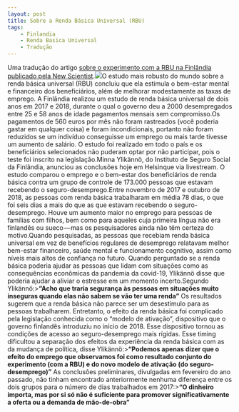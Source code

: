 ```yaml
---
layout: post
title: Sobre a Renda Básica Universal (RBU)
tags:
	- Finlandia
	- Renda Basica Universal
	- Tradução
---
```


Uma tradução do artigo 
[sobre o experimento com a RBU na Finlândia publicado pela New Scientist](https://www.newscientist.com/article/2242937-universal-basic-income-seems-to-improve-employment-and-well-being/#Echobox=1598028651).![](https://cdn-images-1.medium.com/max/1200/1*CknJ5O0BbMdb0FpOMPEeAA.jpeg)O estudo mais robusto do mundo sobre a renda básica universal (RBU) concluiu que ela estimula o bem-estar mental e financeiro dos beneficiários, além de melhorar modestamente as taxas de emprego. A Finlândia realizou um estudo de renda básica universal de dois anos em 2017 e 2018, durante o qual o governo deu a 2000 desempregados entre 25 e 58 anos de idade pagamentos mensais sem compromisso.Os pagamentos de 560 euros por mês não foram rastreados (você poderia gastar em qualquer coisa) e foram incondicionais, portanto não foram reduzidos se um indivíduo conseguisse um emprego ou mais tarde tivesse um aumento de salário. O estudo foi realizado em todo o país e os beneficiários selecionados não puderam optar por não participar, pois o teste foi inscrito na legislação.Minna Ylikännö, do Instituto de Seguro Social da Finlândia, anunciou as conclusões hoje em Helsinque via 
livestream. O estudo comparou o emprego e o bem-estar dos beneficiários de renda básica contra um grupo de controle de 173.000 pessoas que estavam recebendo o seguro-desemprego.Entre novembro de 2017 e outubro de 2018, as pessoas com renda básica trabalharam em média 78 dias, o que foi seis dias a mais do que as que estavam recebendo o seguro-desemprego. Houve um aumento maior no emprego para pessoas de famílias com filhos, bem como para aqueles cuja primeira língua não era finlandês ou sueco — mas os pesquisadores ainda não têm certeza do motivo.Quando pesquisadas, as pessoas que recebiam renda básica universal em vez de benefícios regulares de desemprego relatavam melhor bem-estar financeiro, saúde mental e funcionamento cognitivo, assim como níveis mais altos de confiança no futuro. Quando perguntado se a renda básica poderia ajudar as pessoas que lidam com situações como as consequências econômicas da pandemia da covid-19, Ylikännö disse que poderia ajudar a aliviar o estresse em um momento incerto.Segundo Ylikännö:>**“Acho que traria segurança às pessoas em situações muito inseguras quando elas não sabem se vão ter uma renda”**
Os resultados sugerem que a renda básica não parece ser um desestímulo para as pessoas trabalharem. Entretanto, o efeito da renda básica foi complicado pela legislação conhecida como o “modelo de ativação”, dispositivo que o governo finlandês introduziu no início de 2018. Esse dispositivo tornou as condições de acesso ao seguro-desemprego mais rígidas. Esse 
timing dificultou a separação dos efeitos da experiência da renda básica com as da mudança de política, disse Ylikännö:>**“Podemos apenas dizer que o efeito do emprego que observamos foi como resultado conjunto do experimento (com a RBU) e do novo modelo de ativação (do seguro-desemprego)”**
As conclusões preliminares, divulgadas em fevereiro do ano passado, não tinham encontrado anteriormente nenhuma diferença entre os dois grupos para o número de dias trabalhados em 2017:>**“O dinheiro importa, mas por si só não é suficiente para promover significativamente a oferta ou a demanda de mão-de-obra”**
